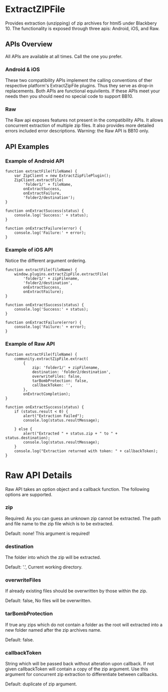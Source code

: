 ExtractZIPFile 
==============
Provides extraction (unzipping) of zip archives for html5 under Blackbery 10.
The functionality is exposed through three apis: Android, iOS, and Raw.


APIs Overview
--------------
All APIs are available at all times. Call the one you prefer.
### Android & iOS
These two compatibility APIs implement the calling conventions of ther respective
platform's ExtractZipFile plugins. Thus they serve as drop-in replacements.
Both APIs are functional equivilents.
If these APIs meet your needs then you should need no special code to support BB10.

### Raw
The Raw api exposes features not present in the compatibility APIs. It allows
concurrent extraction of multiple zip files. It also provides more detailed
errors included error descriptions. Warning: the Raw API is BB10 only.


API Examples
--------------
### Example of Android API
	function extractFile(fileName) {
		var ZipClient = new ExtractZipFilePlugin();
		ZipClient.extractFile(
			'folder1/' + fileName,
			onExtractSuccess,
			onExtractFailure,
			'folder2/destination');
	}

	function onExtractSuccess(status) {	 
   		console.log('Success:' + status);
  	}	 
    												  
   	function onExtractFailure(error) { 
   		console.log('Failure:' + error);
   	}
	
### Example of iOS API
Notice the different argument ordering.

	function extractFile(fileName) {
		window.plugins.extractZipFile.extractFile(
			'folder1/' + zipFilename,
			'folder2/destination',
			onExtractSuccess,
			onExtractFailure);
	}

	function onExtractSuccess(status) {	 
   		console.log('Success:' + status);
  	}	 
    												  
   	function onExtractFailure(error) { 
   		console.log('Failure:' + error);
   	}
	
	
### Example of Raw API
	function extractFile(fileName) {
		community.extractZipFile.extract(
			{
				zip: 'folder1/' + zipFilename,
				destination: 'folder2/destination',
				overwriteFiles: false,
				tarBombProtection: false,
				callbackToken: '',
			},
			onExtractCompletion);
	}

	function onExtractSuccess(status) {	
		if (status.result < 0) {
			alert("Extraction Failed");
			console.log(status.resultMessage);

		} else {
			alert("Extracted " + status.zip + " to " + status.destination);
			console.log(status.resultMessage);
		}
		console.log("Extraction returned with token: " + callbackToken);
  	}	 
    									
Raw API Details
===============
Raw API takes an option object and a callback function.
The following options are supported.

### zip
Required: As you can guess an unknown zip cannot be extracted.
The path and file name to the zip file which is to be extracted.

Default: none! This argument is required!


### destination
The folder into which the zip will be extracted.

Default: '.', Current working directory.


### overwriteFiles
If already existing files should be overwritten by those within the zip.

Default: false, No files will be overwritten.


### tarBombProtection
If true any zips which do not contain a folder as the root will extracted into a
new folder named after the zip archives name.

Default: false. 


### callbackToken
String which will be passed back without alteration upon callback. If not given
callbackToken will contain a copy of the zip argument. Use this argument for
concurrent zip extraction to differentiate between callbacks.

Default: duplicate of zip argument.

